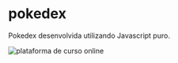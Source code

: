 # pokedex
Pokedex desenvolvida utilizando Javascript puro.


![plataforma de curso online](./src/assets/screenshot.png)
